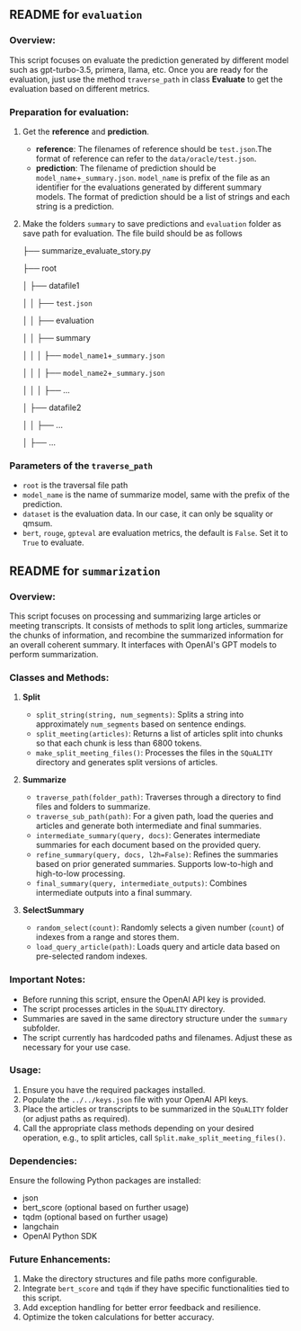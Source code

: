 ## README for `evaluation`

### Overview:

This script focuses on evaluate the prediction generated by different model such as gpt-turbo-3.5, primera, llama, etc. Once you are ready for the evaluation, just use the method  `traverse_path` in class **Evaluate** to get the evaluation based on different metrics.

### Preparation for evaluation:

1. Get the **reference** and **prediction**. 

   - **reference**: The filenames of reference should be `test.json`.The format of reference can refer to the `data/oracle/test.json`. 
   - **prediction**:  The filename of prediction should be `model_name`+`_summary.json`. `model_name` is prefix of the file as an identifier for the evaluations generated by different summary models. The format of prediction should be a list of strings and each string is a prediction.

2. Make the folders `summary` to save predictions and `evaluation` folder as save path for evaluation. The file build should be as follows

   ├── summarize_evaluate_story.py

   ├── root

   │      ├── datafile1

   │      │      ├── `test.json`

   │      │      ├── evaluation

   │      │      ├── summary

   │      │      │      ├── `model_name1`+`_summary.json`

   │      │      │      ├── `model_name2`+`_summary.json`

   │      │      │      ├── ...

   │      ├── datafile2

   │      │      ├── ...

   │      ├── ...

### Parameters of the `traverse_path` 

- `root` is the traversal file path
- `model_name` is the name of summarize model, same with the prefix of the prediction.
- `dataset` is the evaluation data. In our case, it can only be squality or qmsum.
- `bert`, `rouge`, `gpteval` are evaluation metrics, the default is `False`. Set it to `True` to evaluate.

## README for `summarization`

### Overview:

This script focuses on processing and summarizing large articles or meeting transcripts. It consists of methods to split long articles, summarize the chunks of information, and recombine the summarized information for an overall coherent summary. It interfaces with OpenAI's GPT models to perform summarization.

### Classes and Methods:

1. **Split**
   - `split_string(string, num_segments)`: Splits a string into approximately `num_segments` based on sentence endings.
   - `split_meeting(articles)`: Returns a list of articles split into chunks so that each chunk is less than 6800 tokens.
   - `make_split_meeting_files()`: Processes the files in the `SQuALITY` directory and generates split versions of articles.

2. **Summarize**
   - `traverse_path(folder_path)`: Traverses through a directory to find files and folders to summarize.
   - `traverse_sub_path(path)`: For a given path, load the queries and articles and generate both intermediate and final summaries.
   - `intermediate_summary(query, docs)`: Generates intermediate summaries for each document based on the provided query.
   - `refine_summary(query, docs, l2h=False)`: Refines the summaries based on prior generated summaries. Supports low-to-high and high-to-low processing.
   - `final_summary(query, intermediate_outputs)`: Combines intermediate outputs into a final summary.

3. **SelectSummary**
   - `random_select(count)`: Randomly selects a given number (`count`) of indexes from a range and stores them.
   - `load_query_article(path)`: Loads query and article data based on pre-selected random indexes.

### Important Notes:

- Before running this script, ensure the OpenAI API key is provided.
- The script processes articles in the `SQuALITY` directory.
- Summaries are saved in the same directory structure under the `summary` subfolder.
- The script currently has hardcoded paths and filenames. Adjust these as necessary for your use case.

### Usage:

1. Ensure you have the required packages installed.
2. Populate the `../../keys.json` file with your OpenAI API keys.
3. Place the articles or transcripts to be summarized in the `SQuALITY` folder (or adjust paths as required).
4. Call the appropriate class methods depending on your desired operation, e.g., to split articles, call `Split.make_split_meeting_files()`.

### Dependencies:

Ensure the following Python packages are installed:

- json
- bert_score (optional based on further usage)
- tqdm (optional based on further usage)
- langchain
- OpenAI Python SDK

### Future Enhancements:

1. Make the directory structures and file paths more configurable.
2. Integrate `bert_score` and `tqdm` if they have specific functionalities tied to this script.
3. Add exception handling for better error feedback and resilience.
4. Optimize the token calculations for better accuracy.
